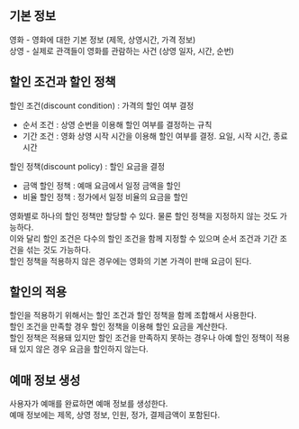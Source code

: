 ## 기본 정보
영화 - 영화에 대한 기본 정보 (제목, 상영시간, 가격 정보)  
상영 - 실제로 관객들이 영화를 관람하는 사건 (상영 일자, 시간, 순번)  
  
## 할인 조건과 할인 정책
할인 조건(discount condition) : 가격의 할인 여부 결정    
- 순서 조건 : 상영 순번을 이용해 할인 여부를 결정하는 규칙  
- 기간 조건 : 영화 상영 시작 시간을 이용해 할인 여부를 결정. 요일, 시작 시간, 종료 시간  
  
할인 정책(discount policy) : 할인 요금을 결정  
- 금액 할인 정책 : 예매 요금에서 일정 금액을 할인  
- 비율 할인 정책 : 정가에서 일정 비율의 요금을 할인  
  
영화별로 하나의 할인 정책만 할당할 수 있다. 물론 할인 정책을 지정하지 않는 것도 가능하다.  
이와 달리 할인 조건은 다수의 할인 조건을 함께 지정할 수 있으며 순서 조건과 기간 조건을 섞는 것도 가능하다.  
할인 정책을 적용하지 않은 경우에는 영화의 기본 가격이 판매 요금이 된다.  

## 할인의 적용
할인을 적용하기 위해서는 할인 조건과 할인 정책을 함께 조합해서 사용한다.  
할인 조건을 만족할 경우 할인 정책을 이용해 할인 요금을 계산한다.  
할인 정책은 적용돼 있지만 할인 조건을 만족하지 못하는 경우나 아예 할인 정책이 적용돼 있지 않은 경우 요금을 할인하지 않는다.  
  
## 예매 정보 생성
사용자가 예매를 완료하면 예매 정보를 생성한다.  
예매 정보에는 제목, 상영 정보, 인원, 정가, 결제금액이 포함된다.  
